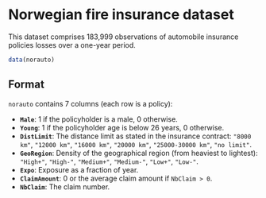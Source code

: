 # Norwegian fire insurance dataset

This dataset comprises 183,999 observations of automobile insurance policies losses over a one-year period.

```r
data(norauto)
```

## Format

`norauto` contains 7 columns (each row is a policy):

- **`Male`**: 1 if the policyholder is a male, 0 otherwise.
- **`Young`**: 1 if the policyholder age is below 26 years, 0 otherwise.
- **`DistLimit`**: The distance limit as stated in the insurance contract: `"8000 km"`, `"12000 km"`, `"16000 km"`, `"20000 km"`, `"25000-30000 km"`, `"no limit"`.
- **`GeoRegion`**: Density of the geographical region (from heaviest to lightest): `"High+"`, `"High-"`, `"Medium+"`, `"Medium-"`, `"Low+"`, `"Low-"`.
- **`Expo`**: Exposure as a fraction of year.
- **`ClaimAmount`**: 0 or the average claim amount if `NbClaim > 0`.
- **`NbClaim`**: The claim number.
